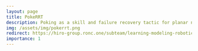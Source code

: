 ```yaml
---
layout: page
title: PokeRRT
description: Poking as a skill and failure recovery tactic for planar non-prehensile manipulation
img: /assets/img/pokerrt.png
redirect: https://hiro-group.ronc.one/subteam/learning-modeling-robotics#11-non-prehensile-manipulation
importance: 1
---
```

